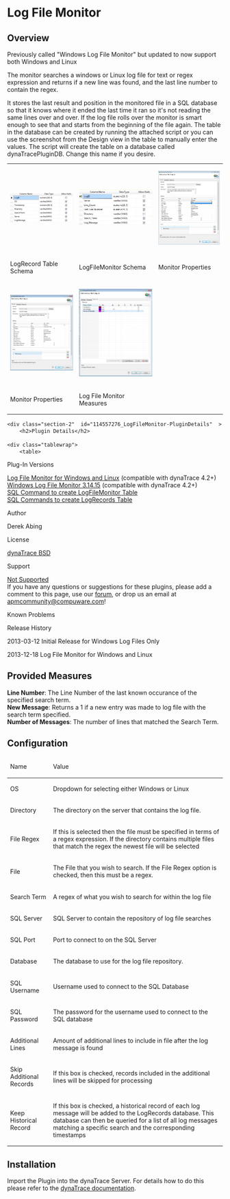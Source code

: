 <html xmlns="http://www.w3.org/1999/xhtml">
<head>
    <title>Log File Monitor</title>
    <meta http-equiv="Content-Type" content="text/html; charset=UTF-8"/>
    <meta http-equiv="X-UA-Compatible" content="IE=EmulateIE8" />
    <meta content="Scroll Wiki Publisher" name="generator"/>
    <link type="text/css" rel="stylesheet" href="css/blueprint/liquid.css" media="screen, projection"/>
    <link type="text/css" rel="stylesheet" href="css/blueprint/print.css" media="print"/>
    <link type="text/css" rel="stylesheet" href="css/content-style.css" media="screen, projection, print"/>
    <link type="text/css" rel="stylesheet" href="css/screen.css" media="screen, projection"/>
    <link type="text/css" rel="stylesheet" href="css/print.css" media="print"/>
</head>
<body>
                <h1>Log File Monitor</h1>
    <div class="section-2"  id="114557276_LogFileMonitor-Overview"  >
        <h2>Overview</h2>
    <p>
    </p>
    <div class="confbox admonition admonition-info">
    <p>
Previously called &quot;Windows Log File Monitor&quot; but updated to now support both Windows and Linux    </p>
    </div>
    <p>
The monitor searches a windows or Linux log file for text or regex expression and returns if a new line was found, and the last line number to contain the regex.    </p>
    <p>
It stores the last result and position in the monitored file in a SQL database so that it knows where it ended the last time it ran so it's not reading the same lines over and over. If the log file rolls over the monitor is smart enough to see that and starts from the beginning of the file again. The table in the database can be created by running the attached script or you can use the screenshot from the Design view in the table to manually enter the values. The script will create the table on a database called dynaTracePluginDB. Change this name if you desire.    </p>
    <p>
    </p>
    <div class="tablewrap">
        <table>
<thead class=" "></thead><tfoot class=" "></tfoot><tbody class=" ">    <tr>
            <td rowspan="1" colspan="1">
        <p>
            <img src="images_community/download/attachments/114557276/LogRecords_Schema_Screenshot.jpg" alt="images_community/download/attachments/114557276/LogRecords_Schema_Screenshot.jpg" class="" />
            </p>
            </td>
                <td rowspan="1" colspan="1">
        <p>
            <img src="images_community/download/attachments/114557276/LogFileMonitor_Schema_Screenshot.jpg" alt="images_community/download/attachments/114557276/LogFileMonitor_Schema_Screenshot.jpg" class="" />
            </p>
            </td>
                <td rowspan="1" colspan="1">
        <p>
            <img src="images_community/download/attachments/114557276/log_file_scrapper2.jpg" alt="images_community/download/attachments/114557276/log_file_scrapper2.jpg" class="" />
            </p>
            </td>
        </tr>
    <tr>
            <td rowspan="1" colspan="1">
        <p>
LogRecord Table Schema    </p>
            </td>
                <td rowspan="1" colspan="1">
        <p>
LogFileMonitor Schema    </p>
            </td>
                <td rowspan="1" colspan="1">
        <p>
Monitor Properties    </p>
            </td>
        </tr>
    <tr>
            <td rowspan="1" colspan="1">
        <p>
            <img src="images_community/download/attachments/114557276/log_file_scrapper.jpg" alt="images_community/download/attachments/114557276/log_file_scrapper.jpg" class="" />
            </p>
            </td>
                <td rowspan="1" colspan="1">
        <p>
            <img src="images_community/download/attachments/114557276/log_file_scrapper_measures.jpg" alt="images_community/download/attachments/114557276/log_file_scrapper_measures.jpg" class="" />
            </p>
            </td>
                <td rowspan="1" colspan="1">
                </td>
        </tr>
    <tr>
            <td rowspan="1" colspan="1">
        <p>
Monitor Properties    </p>
            </td>
                <td rowspan="1" colspan="1">
        <p>
Log File Monitor Measures    </p>
            </td>
                <td rowspan="1" colspan="1">
                </td>
        </tr>
</tbody>        </table>
            </div>
    </div>
    
    <div class="section-2"  id="114557276_LogFileMonitor-PluginDetails"  >
        <h2>Plugin Details</h2>
    
    <div class="tablewrap">
        <table>
<thead class=" "></thead><tfoot class=" "></tfoot><tbody class=" ">    <tr>
            <td rowspan="1" colspan="1">
        <p>
Plug-In Versions    </p>
            </td>
                <td rowspan="1" colspan="1">
        <p>
<a href="attachments_149553403_1_com.logfile_3.14.15.jar">Log File Monitor for Windows and Linux</a> (compatible with dynaTrace 4.2+)<br/><a href="attachments_114688050_1_com.log.scrapper_3.14.15.jar">Windows Log File Monitor 3.14.15</a> (compatible with dynaTrace 4.2+)<br/><a href="attachments_149553409_1_LogFileMonitor.sql">SQL Command to create LogFileMonitor Table</a><br/><a href="attachments_149553411_1_LogRecords.sql">SQL Commands to create LogRecords Table</a>    </p>
            </td>
        </tr>
    <tr>
            <td rowspan="1" colspan="1">
        <p>
Author    </p>
            </td>
                <td rowspan="1" colspan="1">
        <p>
Derek Abing    </p>
            </td>
        </tr>
    <tr>
            <td rowspan="1" colspan="1">
        <p>
License    </p>
            </td>
                <td rowspan="1" colspan="1">
        <p>
<a href="attachments_5275722_2_dynaTraceBSD.txt">dynaTrace BSD</a>    </p>
            </td>
        </tr>
    <tr>
            <td rowspan="1" colspan="1">
        <p>
Support    </p>
            </td>
                <td rowspan="1" colspan="1">
        <p>
<a href="https://community/display/DL/Support+Levels#SupportLevels-Community">Not Supported </a><br/>If you have any questions or suggestions for these plugins, please add a comment to this page, use our <a href="https://community.dynatrace.com/community/pages/viewpage.action?pageId=46628918">forum</a>, or drop us an email at <a href="mailto:apmcommunity@compuware.com">apmcommunity@compuware.com</a>!    </p>
            </td>
        </tr>
    <tr>
            <td rowspan="1" colspan="1">
        <p>
Known Problems    </p>
            </td>
                <td rowspan="1" colspan="1">
        <p>
    </p>
            </td>
        </tr>
    <tr>
            <td rowspan="1" colspan="1">
        <p>
Release History    </p>
            </td>
                <td rowspan="1" colspan="1">
        <p>
2013-03-12 Initial Release for Windows Log Files Only    </p>
    <p>
2013-12-18 Log File Monitor for Windows and Linux    </p>
            </td>
        </tr>
</tbody>        </table>
            </div>
    </div>
    <div class="section-2"  id="114557276_LogFileMonitor-ProvidedMeasures"  >
        <h2>Provided Measures</h2>
    <p>
<strong class=" ">Line Number</strong>: The Line Number of the last known occurance of the specified search term.<br/><strong class=" ">New Message</strong>: Returns a 1 if a new entry was made to log file with the search term specified.<br/><strong class=" ">Number of Messages</strong>: The number of lines that matched the Search Term.    </p>
    </div>
    <div class="section-2"  id="114557276_LogFileMonitor-Configuration"  >
        <h2>Configuration</h2>
    <div class="tablewrap">
        <table>
<thead class=" ">    <tr>
            <td rowspan="1" colspan="1">
        <p>
Name    </p>
            </td>
                <td rowspan="1" colspan="1">
        <p>
Value    </p>
            </td>
        </tr>
</thead><tfoot class=" "></tfoot><tbody class=" ">    <tr>
            <td rowspan="1" colspan="1">
        <p>
OS    </p>
            </td>
                <td rowspan="1" colspan="1">
        <p>
Dropdown for selecting either Windows or Linux    </p>
            </td>
        </tr>
    <tr>
            <td rowspan="1" colspan="1">
        <p>
Directory    </p>
            </td>
                <td rowspan="1" colspan="1">
        <p>
The directory on the server that contains the log file.    </p>
            </td>
        </tr>
    <tr>
            <td rowspan="1" colspan="1">
        <p>
File Regex    </p>
            </td>
                <td rowspan="1" colspan="1">
        <p>
If this is selected then the file must be specified in terms of a regex expression. If the directory contains multiple files that match the regex the newest file will be selected    </p>
            </td>
        </tr>
    <tr>
            <td rowspan="1" colspan="1">
        <p>
File    </p>
            </td>
                <td rowspan="1" colspan="1">
        <p>
The File that you wish to search. If the File Regex option is checked, then this must be a regex.    </p>
            </td>
        </tr>
    <tr>
            <td rowspan="1" colspan="1">
        <p>
Search Term    </p>
            </td>
                <td rowspan="1" colspan="1">
        <p>
A regex of what you wish to search for within the log file    </p>
            </td>
        </tr>
    <tr>
            <td rowspan="1" colspan="1">
        <p>
SQL Server    </p>
            </td>
                <td rowspan="1" colspan="1">
        <p>
SQL Server to contain the repository of log file searches    </p>
            </td>
        </tr>
    <tr>
            <td rowspan="1" colspan="1">
        <p>
SQL Port    </p>
            </td>
                <td rowspan="1" colspan="1">
        <p>
Port to connect to on the SQL Server    </p>
            </td>
        </tr>
    <tr>
            <td rowspan="1" colspan="1">
        <p>
Database    </p>
            </td>
                <td rowspan="1" colspan="1">
        <p>
The database to use for the log file repository.    </p>
            </td>
        </tr>
    <tr>
            <td rowspan="1" colspan="1">
        <p>
SQL Username    </p>
            </td>
                <td rowspan="1" colspan="1">
        <p>
Username used to connect to the SQL Database    </p>
            </td>
        </tr>
    <tr>
            <td rowspan="1" colspan="1">
        <p>
SQL Password    </p>
            </td>
                <td rowspan="1" colspan="1">
        <p>
The password for the username used to connect to the SQL database    </p>
            </td>
        </tr>
    <tr>
            <td rowspan="1" colspan="1">
        <p>
Additional Lines    </p>
            </td>
                <td rowspan="1" colspan="1">
        <p>
Amount of additional lines to include in file after the log message is found    </p>
            </td>
        </tr>
    <tr>
            <td rowspan="1" colspan="1">
        <p>
Skip Additional Records    </p>
            </td>
                <td rowspan="1" colspan="1">
        <p>
If this box is checked, records included in the additional lines will be skipped for processing    </p>
            </td>
        </tr>
    <tr>
            <td rowspan="1" colspan="1">
        <p>
Keep Historical Record    </p>
            </td>
                <td rowspan="1" colspan="1">
        <p>
If this box is checked, a historical record of each log message will be added to the LogRecords database.  This database can then be queried for a list of all log messages matching a specific search and the corresponding timestamps    </p>
            </td>
        </tr>
</tbody>        </table>
            </div>
    </div>
    <div class="section-2"  id="114557276_LogFileMonitor-Installation"  >
        <h2>Installation</h2>
    <p>
Import the Plugin into the dynaTrace Server. For details how to do this please refer to the <a href="https://community/display/DOCDT50/Manage+and+Develop+User+Plugins">dynaTrace documentation</a>.    </p>
    </div>
            </div>
        </div>
        <div class="footer">
        </div>
    </div>
</body>
</html>
